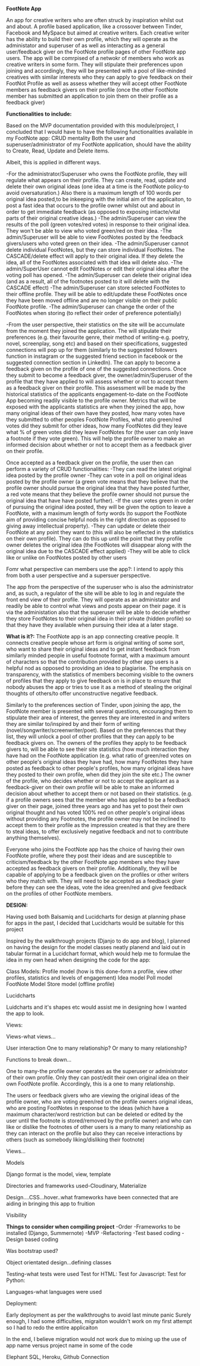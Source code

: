 <b>FootNote App</b>

An app for creative writers who are often struck by inspiration whilst out and about.
A profile based application, like a crossover between Tinder, Facebook and MySpace but aimed at creative writers. Each creative writer has the ability to build their own profile, which they will operate as the administator and superuser of as well as interacting as a general user/feedback giver on the FootNote profile pages of other FootNote app users. The app will be comrpised of a netwokr of members who work as creative writers in some form. They will stipulate their preferences upon joining and accordingly, they will be presented with a pool of like-minded creatives with similar interests who they can apply to give feedback on their FootNot Profile as well as assess whether they will accept other FootNote members as feedback givers on their profile (once the other FootNote member has submitted an application to join them on their profile as a feedback giver)


<b>Functionalities to include:</b>

Based on the MVP documentation provided with this module/project, I concluded that I would have to have the following functionalities available in my FootNote app:
CRUD mentality
Both the user and superuser/administrator of my FootNote application, should have the ability to Create, Read, Update and Delete items.

Albeit, this is applied in different ways.

-For the administrator/Superuser who owns the FootNote profile, they will regulate what appears on their profile. They can create, read, update and delete their own original ideas (one idea at a time is the FootNote policy-to avoid oversaturation.) Also there is a maximum length of 100 words per original idea posted,to be inkeeping with the initial aim of the applicaiton, to post a fast idea that occurs to the profile owner whilst out and about in order to get immediate feedback (as opposed to exposing intiacte/vital parts of their original creative ideas.)
-The admin/Superuser can view the results of the poll (green votes/red votes) in response to their original idea. They won't be able to view who voted green/red on their idea.
-The admin/Superuser will be able to view FootNotes posted by the feedback givers/users who voted green on their idea. 
-The admin/Superuser cannot delete individual FootNotes, but they can store individual FootNotes. The CASCADE/delete effect will apply to their original idea. If they delete the idea, all of the FootNotes associated with that idea will delete also. 
-The admin/SuperUser cannot edit FootNotes or edit their original idea after the voting poll has opened.
-The admin/Superuser can delete their original idea (and as a result, all of the footnotes posted to it will delete with the CASCADE effect)
-The admin/Superuser can store selected FootNotes to their offline profile. They will be able to edit/update these FootNotes once they have been moved offline and are no longer visible on their public FootNote profile.
-The admin/Superuser can change the order of the FootNotes when storing (to reflect their order of preference potentially)


-From the user perspective, their statistics on the site will be accumulate from the moment they joined the application. The will stipulate their preferences (e.g. their favourite genre, their method of writing-e.g. poetry, novel, screenplay, song etc) and based on their specifications, suggested connections will pop up for them (similarly to the suggested followers function in instagram or the suggested friend section in facebook or the suggested connection section in LinkedIn). The can apply to become a feedback given on the profile of one of the suggested connections. Once they submit to become a feedback giver, the owner/admin/Superuser of the profile that they have applied to will assess whether or not to accept them as a feedback giver on their profile. This assessment will be made by the historical statistics of the applicants engagement-to-date on the FootNote App becoming readily visible to the profile owner. Metrics that will be exposed with the applicants statistics are when they joined the app, how many original ideas of their own have they posted, how many votes have they submitted to other peoples FootNote Profiles, what ratio green/red votes did they submit for other ideas, how many FootNotes did they leave what % of green votes did they leave FootNotes for (the user can only leave a footnote if they vote green). This will help the profile owner to make an informed decision about whether or not to accept them as a feedback giver on their profile. 

 Once accepted as a feedback giver on the profile, the user then can perform a variety of CRUD functionalities:
 -They can read the latest original idea posted by the profile owner
 -They can vote in a poll on original ideas posted by the profile owner (a green vote means that they believe that the profile owner should pursue the original idea that they have posted further, a red vote means that they believe the profile owner should not pursue the original idea that have have posted further). 
 -If the user votes green in order of pursuing the original idea posted, they will be given the option to leave a FootNote, with a maximum length of forty words (to support the FootNote aim of providing concise helpful nods in the right direction as opposed to giving away intellectual property). 
 -They can update or delete their FootNote at any point they want to (this will also be reflected in the statistics on their own profile). They can do this up until the point that they profile owner deletes the original idea (the FootNotes will disappear along with the original idea due to the CASCADE effect applied)
 -They will be able to click like or unlike on FootNotes posted by other users

Fomr what perspective can members use the app?: I intend to apply this from both a user perspective and a supersuer perspective.

The app from the perspective of the superuser who is also the administrator and, as such, a regulator of the site will be able to log in and regulate the front end view of their profile. They will operate as an administator and readily be able to control what views and posts appear on their page. it is via the administation also that the superuser will be able to decide whether they store FootNotes to their original idea in their private (hidden profile) so that they have they available when pursuing their idea at a later stage.

<b>What is it?:</b>
 The FootNote app is an app connecting creative people. It connects creative people whose art form is original writing of some sort, who want to share their original ideas and to get instant feedback from similarly minded people in useful footnote format, with a maximum amount of characters so that the contribution provided by other app users is a helpful nod as opposed to providing an idea to plagiarise. The emphasis on transparency, with the statistics of members becoming visible to the owners of profiles that they apply to give feedback on is in place to ensure that nobody abuses the app or tries to use it as a method of stealing the original thoughts of others/to offer unconstructive negative feedback.

 Similarly to the preferences section of Tinder, upon joining the app, the FootNote member is presented with several questions, encouraging them to stipulate their area of interest, the genres they are interested in and writers they are similar to/inspired by and their form of writing (novel/songwriter/screenwriter/poet). Based on the preferences that they list, they will unlock a pool of other profiles that they can apply to be feedback givers on. The owners of the profiles they apply to be feedback givers to, will be able to see their site statistics (how much interaction they have had on the FootNote application (e.g. what ratio of green/red votes on other people's original ideas they have had, how many FootNotes they have posted as feedback to other people's profiles, how many original ideas have they posted to their own profile, when did they join the site etc.) The owner of the profile, who decides whether or not to accept the applicant as a feedback-giver on their own profile will be able to make an informed decision about whether to accept them or not based on their statistics. (e.g. if a profile owners sees that the member who has applied to be a feedback giver on their page, joined three years ago and has yet to post their own original thought and has voted 100% red on other people's original ideas without providing any Footnotes, the profile owner may not be inclined to accept them to their profile as the impression created is that they are there to steal ideas, to offer exclusively negative feedback and not to contribute anything themselves).

Everyone who joins the FootNote app has the choice of having their own FootNote profile, where they post their ideas and are susceptible to criticism/feedback by the other FootNote app members who they have accepted as feedback givers on their profile. Additionally, they will be capable of applying to be a feedback given on the profiles or other writers who they match with. They will need to be accepted as a feedback giver before they can see the ideas, vote the idea green/red and give feedback on the profiles of other FootNote members.

<b>DESIGN:</b>

Having used both Balsamiq and Lucidcharts for design at planning phase for apps in the past, I decided that Lucidcharts would be suitable for this project

Inspired by the walkthrough projects (Djanjo to do app and blog), I planned on having the design for the model classes neatly planend and laid out in tabular format in a Lucidchart format, which would help me to formulae the idea in my own head when designing the code for the app:

Class Models:
Profile model (how is this done-form a profile, view other profiles, statistics and levels of engagement)
Idea model
Poll model
FootNote Model
Store model (offline profile)

Lucidcharts

Luidcharts and it's shapes etc would assist me in designing how I wanted the app to look.

Views:

Views-what views...

User interaction
One to many relationship?
Or many to many relationship?

Functions to break down...

One to many-the profile owner operates as the superuser or administrator of their own profile. Only they can post/edit their own original idea on their own FootNote profile. Accordingly, this is a one to many relationship.

The users or feedback givers who are viewing the original ideas of the profile owner, who are voting green/red on the profile owners original ideas, who are posting FootNotes in response to the ideas (which have a maximum character/word restriction but can be deleted or edited by the user until the footnote is stored/removed by the profile owner) and who can like or dislike the footnotes of other users is a many to many relationship as they can interact on the profile but also they can receive interactions by others (such as somebody liking/disliking their footnote)

Views...

Models


Django format is the model, view, template

Directories and frameworks used-Cloudinary, Materialize

Design....CSS...hover..what frameworks have been connected that are aiding in bringing this app to fruition

Visibility


<b>Things to consider when compiling project</b>
-Order
-Frameworks to be installed (Django, Summernote)
-MVP
-Refactoring
-Test based coding
-Design based coding

Was bootstrap used?

Object orientated design...defining classes


Testing-what tests were used
Test for HTML:
Test for Javascript:
Test for Python:


Languages-what languages were used

Deployment:

Early deployment as per the walkthroughs to avoid last minute panic
Surely enough, I had some difficulties, migraiton wouldn't work on my first attempt so I had to redo the entire applicaiton

In the end, I believe migration would not work due to mixing up the use of app name versus project name in some of the code

Elephant SQL, Heroku, Github
Connection
